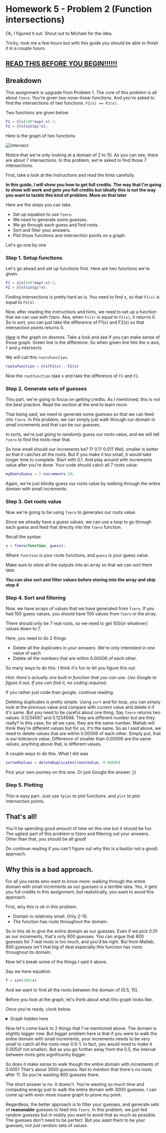 # Homework 5 - Problem 2 (Function intersections)

Ok, I figured it out. Shout out to Michael for the idea.

Tricky, took me a few hours but with this guide you should be able to finish it in a couple hours.


**[READ THIS BEFORE YOU BEGIN!!!!!!](https://github.com/RyoTakei/Matlab-Class)**
-

## Breakdown

This assignment is upgrade from Problem 1. The core of this problem is all about `fzero`.
You're given two none-linear functions. And you're asked to find the intersections of two 
functions. `F1(x) == F2(x)`. 

Two functions are given below:

```matlab
F1 = @(x)100*exp(-x)-1;
F2 = @(x)sin(pi*x);
```

Here is the graph of two functions

![intersect](../../img/two.PNG)

Notice that we're only looking at a domain of 2 to 10. As you can see, 
there are about 7 intersections. In this problem, we're asked to find those 
7 intersections. 

First, take a look at the instructions and read the hints carefully.

**In this guide, I will show you how to get full credits. The way 
that I'm going to show will work and gets you full credits but ideally this is not
the way you want to tackle this kind of problem. More on that later**

Here are the steps you can take.

- Set up equation to use `fzero`.
- We need to generate some guesses.
- We go through each guess and find roots.
- Sort and filter your answers.
- Plot those functions and intersection points on a graph.

Let's go one by one

### Step 1. Setup functions
Let's go ahead and set up functions first. Here are two functions we're given.

```matlab
F1 = @(x)100*exp(-x)-1;
F2 = @(x)sin(pi*x);
```
Finding intersections is pretty hard as is. You need to find x, so that `F1(x)` is
equal to `F2(x)`. 

Now, after reading the instructions and hints, we need to set up a function
that we can use with fzero. Aka, when `F1(x)` is equal to `F2(x)`, it returns 0.
So in sort, you can just take the difference of F1(x) and F2(x) so that intersection 
points returns 0.

[Here](https://www.desmos.com/calculator/ax1e3x4qxv) is the graph on desmos. Take a look
and see if you can make sense of those graph. Green line is the difference. 
So when green line hits the x-axis, `f` and `g` intersects. 

We will call this `rootsFunction`.

```matlab
rootsFunction = @(x)F1(x) - F2(x)
```

Now the `rootFunction` take x and take the difference of `F1` and `F2`. 

### Step 2. Generate sets of guesses

This part, we're going to focus on getting credits. As I mentioned, this is 
not the best practice. Read the section at the end to learn more. 

That being said, we need to generate some guesses so that we can feed into 
`fzero`. In this problem, we can simply just walk through our domain in small 
increments and that can be our guesses. 

In sorts, we're just going to _randomly_ guess our roots value, and we will tell 
`fzero` to find the roots near that. 

So how small should our increments be? 1? 0.1? 0.01? Well, smaller is better so 
that it catches all the roots. But if you make it too small, it would take 
longer time to complete. Start with 0.1. And play around with increments value after
you're done. Your code should catch all 7 roots value. 

```matlab
myRootsGuess = 2:increments:10;
```
Again, we're just blindly guess our roots value by walking through the entire
domain with small increments. 

### Step 3. Get roots value
Now we're going to be using `fzero` to generates our roots value. 

Since we already have a guess values, we can use a loop to go through each guess
and feed that directly into the `fzero` function. 

Recall the syntax:

```matlab
x = fzero(function, guess);
```
Where `function` is your roots functions, and `guess` is your guess value. 

Make sure to store all the outputs into an array so that we can sort them later.

**You can also sort and filter values before storing into the array and skip step 4**

### Step 4. Sort and filtering
Now, we have arrays of values that we have generated from `fzero`. If you had 100 guess 
values, you should have 100 values from `fzero` in the array.

There should only be 7 real roots, so we need to get 100(or whatever) values down to 7. 

Here, you need to do 2 things
- Delete all the duplicates in your answers. We're only interested in one value of each
- Delete all the numbers that are within 0.00006 of each other. 

So many ways to do this. I think it's fun to let you figure this out. 

*Hint: there's actually one built in function that you can use. Use Google to figure it out.
If you can find it, no coding required.*

If you rather just code than google, continue reading. 

Deleting duplicates is pretty simple. Using `sort` and for loop, you can simply look at 
the previous value and compare with current value and delete it if it's same. But you need to be 
careful about one thing. Say `fzero` returns two values. 0.1234567 and 0.1234568. They are different 
number but are they really? In this case, for all we care, they are the same number. Matlab will think 
they're different values but for us, it's the same. So as I said above, we need to delete values that are
within 0.00006 of each other. Simply put, that is our tolerance value. Difference of smaller than 
0.00006 are the same values, anything above that, is different values. 

A couple ways to do this. What I did was

```matlab
sortedValues = deleteDuplicates(rootsValue, 0.00006)
```
Pick your own journey on this one. Or just Google the answer ;))

### Step 5. Plotting

This is easy part. Just use `fplot` to plot functions. and `plot` to plot intersection points.

## That's all! 
You'll be spending good amount of time on this one but it should be fun. The ugliest part of this 
problem is fzero and filtering out your answers. Other than that, you should be all good!

Do continue reading if you can't figure out why this is a bad(or not a good) approach. 

## Why this is a bad approach. 
For all you nerds who want to know more: walking through the entire domain with small increments 
as our guesses is a terrible idea. Yes, it gets you full credits in this assignment, 
but realistically, you want to avoid this approach. 

First, why this is ok in this problem.
- Domain is relatively small. Only 2-10.
- The function has roots throughout the domain. 

So in this ok to give the entire domain as our guesses. Even if we pick 0.01 as our increments, 
that's only 800 guesses. You can argue that 800 guesses for 7 real roots is too much, and 
you'd be right. But from Matlab, 800 guesses isn't that big of deal especially this function has roots
throughout its domain. 

Now let's break some of the things I said it above. 

Say we have equation 
```matlab
f = sin(100/x)
```
And we want to find all the roots between the domain of [0.5, 15].

Before you look at the graph, let's think about what this graph looks like. 

Once you're ready, clock below.

<details><summary>Graph hidden here</summary>
<p>

![first equation](../../img/extra.PNG)

</p>
</details>

Now let's come back to 2 things that I've mentioned above. The domain is slightly bigger now.
But bigger problem here is that if you were to walk the entire domain with small increments,
your increments needs to be very small to catch all the roots near 0.5-1. In fact, you would need to
make it 0.005(if not smaller). But as you go further away from the 0.5, the interval between roots gets 
significantly bigger.

So does it make sense to walk though the entire domain with increments of 0.005? That's about 3000 guesses.
Not to mention that there's no roots after 11. So you're wasting 800 guesses there. 

The short answer is no. It doesn't. You're wasting so much time and computing energy just to walk the 
entire domain with 3000 guesses. I can come up with even more insane graph to prove my point.

Regardless, the better approach is to filter your guesses, and generate sets of __reasonable__ guesses 
to feed into `fzero`. In this problem, we just fed random guesses but in reality you want to avoid that as
much as possible. The guesses don't need to be perfect. But you want them to be your guesses, not just random
sets of values. 